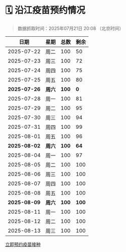 # 🗓️ 沿江疫苗预约情况

> 数据抓取时间：2025年07月21日 20:08 （北京时间）

| 日期 | 星期 | 总数 | 剩余 |
|------|------|------|------|
| 2025-07-22 | 周二 | 100 | 50 |
| 2025-07-23 | 周三 | 100 | 72 |
| 2025-07-24 | 周四 | 100 | 75 |
| 2025-07-25 | 周五 | 100 | 80 |
| **2025-07-26** | **周六** | **100** | **0** |
| 2025-07-28 | 周一 | 100 | 81 |
| 2025-07-29 | 周二 | 100 | 95 |
| 2025-07-30 | 周三 | 100 | 94 |
| 2025-07-31 | 周四 | 100 | 99 |
| 2025-08-01 | 周五 | 100 | 96 |
| **2025-08-02** | **周六** | **100** | **64** |
| 2025-08-04 | 周一 | 100 | 97 |
| 2025-08-05 | 周二 | 100 | 100 |
| 2025-08-06 | 周三 | 100 | 100 |
| 2025-08-07 | 周四 | 100 | 100 |
| 2025-08-08 | 周五 | 100 | 100 |
| **2025-08-09** | **周六** | **100** | **100** |
| 2025-08-11 | 周一 | 100 | 100 |
| 2025-08-12 | 周二 | 100 | 100 |
| 2025-08-13 | 周三 | 100 | 100 |


<div class="button-container">
<a class="btn" href="http://yfzweb.ishequ.net/#/login" target="_blank">立即预约疫苗接种</a>
</div>
